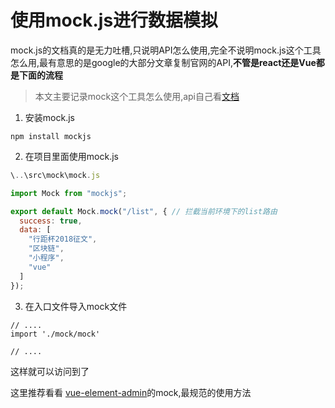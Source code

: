 # 使用mock.js进行数据模拟

mock.js的文档真的是无力吐槽,只说明API怎么使用,完全不说明mock.js这个工具怎么用,最有意思的是google的大部分文章复制官网的API,**不管是react还是Vue都是下面的流程**

> 本文主要记录mock这个工具怎么使用,api自己看[文档](https://github.com/nuysoft/Mock/wiki/Getting-Started)

1. 安装mock.js

```
npm install mockjs
```

2. 在项目里面使用mock.js

```JavaScript
\..\src\mock\mock.js

import Mock from "mockjs";

export default Mock.mock("/list", { // 拦截当前环境下的list路由
  success: true,
  data: [
    "行距杯2018征文",
    "区块链",
    "小程序",
    "vue"
  ]
});

```

3. 在入口文件导入mock文件

````
// ....
import './mock/mock'

// ....
````

这样就可以访问到了

这里推荐看看 [vue-element-admin](https://github.com/PanJiaChen/vue-element-admin/)的mock,最规范的使用方法